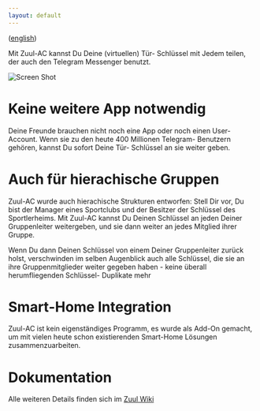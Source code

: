 ```yaml
---
layout: default
---
```


([english](index.html))

Mit Zuul-AC kannst Du Deine (virtuellen) Tür- Schlüssel mit Jedem teilen, der auch den Telegram Messenger benutzt.



![Screen Shot](https://github.com/stko/zuul-ac/wiki/asserts/en_zuul_screenshot.png)

# Keine weitere App notwendig
Deine Freunde brauchen nicht noch eine App oder noch einen User- Account. Wenn sie zu den heute 400 Millionen Telegram- Benutzern gehören, kannst Du sofort Deine Tür- Schlüssel an sie weiter geben.


# Auch für hierachische Gruppen
Zuul-AC wurde auch hierachische Strukturen entworfen: Stell Dir vor, Du bist der Manager eines Sportclubs und der Besitzer der Schlüssel des Sportlerheims. Mit Zuul-AC kannst Du Deinen Schlüssel an jeden Deiner Gruppenleiter weitergeben, und sie dann weiter an jedes Mitglied ihrer Gruppe.

Wenn Du dann Deinen Schlüssel von einem Deiner Gruppenleiter zurück holst, verschwinden im selben Augenblick auch alle Schlüssel, die sie an ihre Gruppenmitglieder weiter gegeben haben - keine überall herumfliegenden Schlüssel- Duplikate mehr

# Smart-Home Integration
Zuul-AC ist kein eigenständiges Programm, es wurde als Add-On gemacht, um mit vielen heute schon existierenden Smart-Home Lösungen zusammenzuarbeiten.

# Dokumentation
Alle weiteren Details finden sich im [Zuul Wiki](https://github.com/stko/zuul-ac/wiki/de_start)